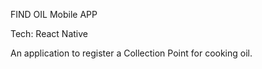 FIND OIL Mobile APP

Tech: React Native

An application to register a Collection Point for cooking oil.
